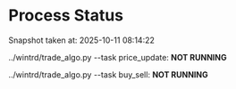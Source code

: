 # Process Status

Snapshot taken at: 2025-10-11 08:14:22

../wintrd/trade_algo.py --task price_update: **NOT RUNNING**

../wintrd/trade_algo.py --task buy_sell: **NOT RUNNING**

